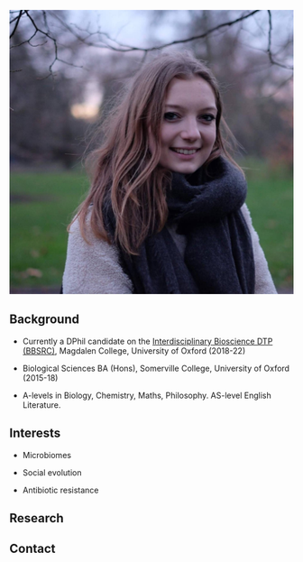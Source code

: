 ![Image](Image%20from%20iOS.jpg)
<!-- .element height="50%" width="50%" -->

## **Background**

* Currently a DPhil candidate on the [Interdisciplinary Bioscience DTP (BBSRC)](https://www.ox.ac.uk/admissions/graduate/courses/interdisciplinary-bioscience?wssl=1), Magdalen College, University of Oxford (2018-22)

* Biological Sciences BA (Hons), Somerville College, University of Oxford (2015-18)

* A-levels in Biology, Chemistry, Maths, Philosophy. AS-level English Literature.


## Interests

* Microbiomes

* Social evolution

* Antibiotic resistance


## Research


## Contact

